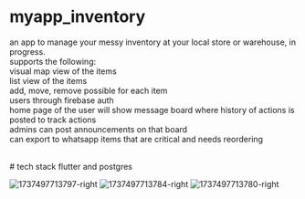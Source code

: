 # myapp_inventory
an app to manage your messy inventory at your local store or warehouse, in progress. <br>
supports the following: <br>
visual map view of the items <br>
list view of the items <br>
add, move, remove possible for each item <br>
users through firebase auth <br>
home page of the user will show message board where history of actions is posted to track actions <br>
admins can post announcements on that board <br>
can export to whatsapp items that are critical and needs reordering <br>



<br>
# tech stack
flutter and postgres


![1737497713797-right](https://github.com/user-attachments/assets/97598ab9-7007-4add-96a9-d59879e748fd)
![1737497713784-right](https://github.com/user-attachments/assets/edb02660-0530-4bbc-9b23-a3bdbbf72173)
![1737497713780-right](https://github.com/user-attachments/assets/a3f9190f-244b-46bd-b2c7-f086ea22ad5b)
